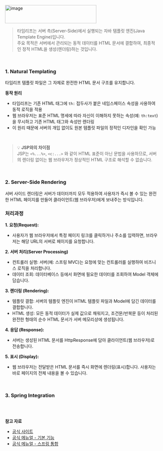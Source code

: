 
<img width="300" height="60" alt="image" src="https://github.com/user-attachments/assets/a28523ac-efb8-4eb1-9b2a-bc372633f678" />

> 타임리프는 서버 측(Server-Side)에서 실행되는 자바 템플릿 엔진(Java Template Engine)입니다.  
> 주요 목적은 서버에서 관리되는 동적 데이터를 HTML 문서에 결합하여, 최종적인 정적 HTML을 생성(렌더링)하는 것입니다.

<br>

### **1. Natural Templating**
타임리프 템플릿 파일은 그 자체로 완전한 HTML 문서 구조를 유지합니다.

**동작 원리**
- 타임리프는 기존 HTML 태그에 `th:` 접두사가 붙은 네임스페이스 속성을 사용하여 동적 로직을 적용
- 웹 브라우저는 표준 HTML 명세에 따라 자신이 이해하지 못하는 속성(예: `th:text`)을 무시하고 기존 HTML 태그와 속성만 렌더링
- 이 원리 때문에 서버의 개입 없이도 원본 템플릿 파일의 정적인 디자인을 확인 가능

<br>
 
> 💡 **JSP와의 차이점**  
> JSP는 `<%...%>`, `<c:...>` 와 같이 HTML 표준이 아닌 문법을 사용하므로, 서버의 렌더링 없이는 웹 브라우저가 정상적인 HTML 구조로 해석할 수 없습니다.

<br>

### **2. Server-Side Rendering**  
서버 사이드 렌더링은 서버가 데이터까지 모두 적용하여 사용자가 즉시 볼 수 있는 완전한 HTML 페이지를 만들어 클라이언트(웹 브라우저)에게 보내주는 방식입니다.

### 처리과정

**1. 요청(Request):**
   - 사용자가 웹 브라우저에서 특정 페이지 링크를 클릭하거나 주소를 입력하면, 브라우저는 해당 URL의 서버로 페이지를 요청합니다.
     
**2. 서버 처리(Server Processing)**
   - 컨트롤러 실행: 서버(예: 스프링 MVC)는 요청에 맞는 컨트롤러를 실행하여 비즈니스 로직을 처리합니다.
   - 데이터 조회: 데이터베이스 등에서 화면에 필요한 데이터를 조회하여 Model 객체에 담습니다.

**3. 렌더링 (Rendering):**
   - 템플릿 결합: 서버의 템플릿 엔진이 HTML 템플릿 파일과 Model에 담긴 데이터를 결합합니다.
   - HTML 생성: 모든 동적 데이터가 실제 값으로 채워지고, 조건문/반복문 등이 처리된 완전한 형태의 순수 HTML 문서가 서버 메모리상에 생성됩니다.

**4. 응답 (Response):**
   - 서버는 생성된 HTML 문서를 HttpResponse에 담아 클라이언트(웹 브라우저)로 전송합니다.

**5. 표시 (Display):**
   - 웹 브라우저는 전달받은 HTML 문서를 즉시 화면에 렌더링(표시)합니다. 사용자는 바로 페이지의 전체 내용을 볼 수 있습니다.

<br>

### **3. Spring Integration**

<br>


 












<br>

**참고 자료**
- [공식 사이트](https://www.thymeleaf.org/)  
- [공식 메뉴얼 - 기본 기능](https://www.thymeleaf.org/doc/tutorials/3.0/usingthymeleaf.html)  
- [공식 메뉴얼 - 스프링 통합](https://www.thymeleaf.org/doc/tutorials/3.0/thymeleafspring.html)  
